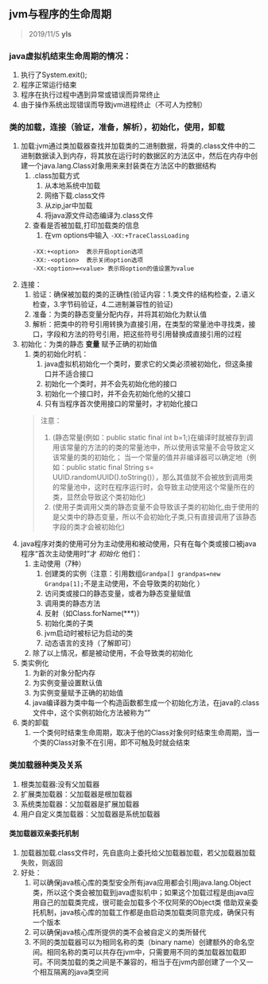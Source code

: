 ## jvm与程序的生命周期
>  2019/11/5   **yls**

### java虚拟机结束生命周期的情况：
1. 执行了System.exit();
2. 程序正常运行结束
3. 程序在执行过程中遇到异常或错误而异常终止
4. 由于操作系统出现错误而导致jvm进程终止（不可人为控制）
### 类的加载，连接（验证，准备，解析），初始化，使用，卸载
1. 加载:jvm通过类加载器查找并加载类的二进制数据，将类的.class文件中的二进制数据读入到内存，将其放在运行时的数据区的方法区中，然后在内存中创建一个java.lang.Class对象用来来封装类在方法区中的数据结构
   1. .class加载方式
      1. 从本地系统中加载
      2. 网络下载.class文件
      3. 从zip,jar中加载
      4. 将java源文件动态编译为.class文件
   2. 查看是否被加载,打印加载类的信息
      1. 在vm options中输入 `-XX:+TraceClassLoading`
      ```$xslt
      -XX:+<option>  表示开启option选项
      -XX:-<option>  表示关闭option选项
      -XX:<option>=<value> 表示将option的值设置为value
      ```
2. 连接：
   1. 验证：确保被加载的类的正确性(验证内容：1.类文件的结构检查，2.语义检查，3.字节码验证，4.二进制兼容性的验证)  
   2. 准备：为类的静态变量分配内存，并将其初始化为默认值
   3. 解析：把类中的符号引用转换为直接引用，在类型的常量池中寻找类，接口，字段和方法的符号引用，把这些符号引用替换成直接引用的过程
3. 初始化：为类的静态   **变量**   赋予正确的初始值
    1. 类的初始化时机：
       1. java虚拟机初始化一个类时，要求它的父类必须被初始化，但这条接口并不适合接口
       2. 初始化一个类时，并不会先初始化他的接口
       3. 初始化一个接口时，并不会先初始化他的父接口
       4. 只有当程序首次使用接口的常量时，才初始化接口
    >  注意：
    >  1. (静态常量(例如：public static final int b=1;)在编译时就被存到调用该常量的方法的的类的常量池中，所以使用该常量不会导致定义该常量的类的初始化；
    >     当一个常量的值并非编译器可以确定地（例如：public static final String s= UUID.randomUUID().toString()），那么其值就不会被放到调用类的常量池中，这时在程序运行时，会导致主动使用这个常量所在的类，显然会导致这个类初始化)
    >  2. (使用子类调用父类的静态变量不会导致该子类的初始化,由于使用的是父类中的静态变量，所以不会初始化子类,只有直接调用了该静态字段的类才会被初始化)
4. java程序对类的使用可分为主动使用和被动使用，只有在每个类或接口被java程序“首次主动使用时”才 *初始化* 他们：
   1. 主动使用（7种）
      1. 创建类的实例（注意：引用数组`Grandpa[] grandpas=new Grandpa[1];`不是主动使用，不会导致类的初始化 ）
      2. 访问类或接口的静态变量，或者为静态变量赋值
      3. 调用类的静态方法
      4. 反射（如Class.forName(***)）
      5. 初始化类的子类
      6. jvm启动时被标记为启动的类
      7. 动态语言的支持（了解即可）
   2. 除了以上情况，都是被动使用，不会导致类的初始化
5. 类实例化
   1. 为新的对象分配内存
   2. 为实例变量设置默认值
   3. 为实例变量赋予正确的初始值
   4. java编译器为类中每一个构造函数都生成一个初始化方法，在java的.class文件中，这个实例初始化方法被称为“<init>”
6. 类的卸载
   1. 一个类何时结束生命周期，取决于他的Class对象何时结束生命周期，当一个类的Class对象不在引用，即不可触及时就会结束
   
   
   
   
   
### 类加载器种类及关系
1. 根类加载器:没有父加载器
2. 扩展类加载器：父加载器是根加载器
3. 系统类加载器：父加载器是扩展加载器
4. 用户自定义类加载器：父加载器是系统加载器

#### 类加载器双亲委托机制
   1. 加载器加载.class文件时，先自底向上委托给父加载器加载，若父加载器加载失败，则返回
   2. 好处：
      1. 可以确保java核心库的类型安全所有java应用都会引用java.lang.Object类，所以这个类会被加载到java虚拟机中；如果这个加载过程是由java应用自己的加载类完成，很可能会加载多个不仅阿荣的Object类
      借助双亲委托机制，java核心库的加载工作都是由启动类加载类同意完成，确保只有一个版本
      2. 可以确保java核心库所提供的类不会被自定义的类所替代
      3. 不同的类加载器可以为相同名称的类（binary name）创建额外的命名空间。相同名称的类可以共存在jvm中，只需要用不同的类加载器加载即可。不同类加载的类之间是不兼容的，相当于在jvm内部创建了一个又一个相互隔离的java类空间
   
   